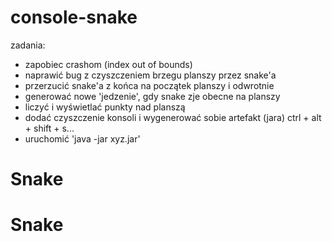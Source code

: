 # console-snake

zadania:

- zapobiec crashom (index out of bounds)
- naprawić bug z czyszczeniem brzegu planszy przez snake'a
- przerzucić snake'a z końca na początek planszy i odwrotnie
- generować nowe 'jedzenie', gdy snake zje obecne na planszy
- liczyć i wyświetlać punkty nad planszą
- dodać czyszczenie konsoli i wygenerować sobie artefakt (jara) ctrl + alt + shift + s...
- uruchomić 'java -jar xyz.jar'
# Snake
# Snake
